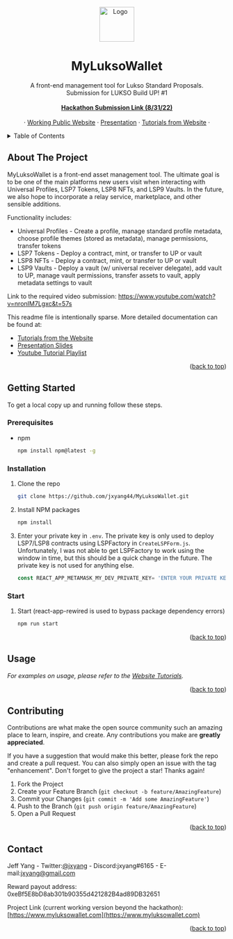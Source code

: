 
<br />
<div align="center">
  <a href="https://myluksowallet-hackathon.netlify.app">
    <img src="https://user-images.githubusercontent.com/58372066/186786266-d6c1365e-66ff-46fe-aae2-6ac92156f462.png" alt="Logo" width="80" height="80">
  </a>

  <h1 align="center">MyLuksoWallet</h1>

  <p align="center">
    A front-end management tool for Lukso Standard Proposals.
    <br />
    Submission for LUKSO Build UP! #1
    <br />
    <br />
    <a href="https://myluksowallet-hackathon.netlify.app"><strong>Hackathon Submission Link (8/31/22)</strong></a>
    <br />
    <br />
    ·
    <a href="https://www.myluksowallet.com">Working Public Website</a>
    ·
    <a href="https://docs.google.com/presentation/d/1KGlWPiMQu9HsbDDt2WgSXEF9vcHWhigdcR9-jILy12k/edit?usp=sharing">Presentation</a>
    ·
    <a href="https://myluksowallet-hackathon.netlify.app/getstarted">Tutorials from Website</a>
    ·
  </p>
</div>


<!-- TABLE OF CONTENTS -->
<details>
  <summary>Table of Contents</summary>
  <ol>
    <li>
      <a href="#about-the-project">About The Project</a>
      <ul>
        <li><a href="#built-with">Built With</a></li>
      </ul>
    </li>
    <li>
      <a href="#getting-started">Getting Started</a>
      <ul>
        <li><a href="#prerequisites">Prerequisites</a></li>
        <li><a href="#installation">Installation</a></li>
      </ul>
    </li>
    <li><a href="#usage">Usage</a></li>
    <li><a href="#roadmap">Roadmap</a></li>
    <li><a href="#contributing">Contributing</a></li>
    <li><a href="#license">License</a></li>
    <li><a href="#contact">Contact</a></li>
    <li><a href="#acknowledgments">Acknowledgments</a></li>
  </ol>
</details>



<!-- ABOUT THE PROJECT -->
## About The Project

MyLuksoWallet is a front-end asset management tool. The ultimate goal is to be one of the main platforms new users visit when interacting with Universal Profiles, LSP7 Tokens, LSP8 NFTs, and LSP9 Vaults. In the future, we also hope to incorporate a relay service, marketplace, and other sensible additions.

Functionality includes:
<ul>
  <li>Universal Profiles - Create a profile, manage standard profile metadata, choose profile themes (stored as metadata), manage permissions, transfer tokens</li>
  <li>LSP7 Tokens - Deploy a contract, mint, or transfer to UP or vault</li>
  <li>LSP8 NFTs - Deploy a contract, mint, or transfer to UP or vault</li>
  <li>LSP9 Vaults - Deploy a vault (w/ universal receiver delegate), add vault to UP, manage vault permissions, transfer assets to vault, apply metadata settings to vault </li>
</ul>

Link to the required video submission: https://www.youtube.com/watch?v=nronIM7Lgxc&t=57s

This readme file is intentionally sparse. More detailed documentation can be found at:
<ul>  
  <li><a href="https://myluksowallet-hackathon.netlify.app/getstarted">Tutorials from the Website</a></li>
  <li><a href="https://docs.google.com/presentation/d/1KGlWPiMQu9HsbDDt2WgSXEF9vcHWhigdcR9-jILy12k/edit?usp=sharing">Presentation Slides</a></li>
  <li><a href="https://www.youtube.com/watch?v=Fcii2svh6KY&list=PLFBtxrByZXCQ195uSM921M6CGcAUf3k6O">Youtube Tutorial Playlist</a></li>
</ul>

<p align="right">(<a href="#readme-top">back to top</a>)</p>


<!-- GETTING STARTED -->
## Getting Started

To get a local copy up and running follow these steps.

### Prerequisites

* npm
  ```sh
  npm install npm@latest -g
  ```

### Installation

1. Clone the repo
   ```sh
   git clone https://github.com/jxyang44/MyLuksoWallet.git
   ```
2. Install NPM packages
   ```sh
   npm install
   ```
3. Enter your private key in `.env`. The private key is only used to deploy LSP7/LSP8 contracts using LSPFactory in `CreateLSPForm.js`. Unfortunately, I was not able to get LSPFactory to work using the window in time, but this should be a quick change in the future. The private key is not used for anything else.
   ```js
   const REACT_APP_METAMASK_MY_DEV_PRIVATE_KEY= 'ENTER YOUR PRIVATE KEY';
   ```
   
### Start
   
1. Start (react-app-rewired is used to bypass package dependency errors)
   ```sh
   npm run start
   ```
<p align="right">(<a href="#readme-top">back to top</a>)</p>

<!-- USAGE EXAMPLES -->
## Usage

_For examples on usage, please refer to the [Website Tutorials](https://myluksowallet-hackathon.netlify.app/getstarted)._

<p align="right">(<a href="#readme-top">back to top</a>)</p>


<!-- CONTRIBUTING -->
## Contributing

Contributions are what make the open source community such an amazing place to learn, inspire, and create. Any contributions you make are **greatly appreciated**.

If you have a suggestion that would make this better, please fork the repo and create a pull request. You can also simply open an issue with the tag "enhancement".
Don't forget to give the project a star! Thanks again!

1. Fork the Project
2. Create your Feature Branch (`git checkout -b feature/AmazingFeature`)
3. Commit your Changes (`git commit -m 'Add some AmazingFeature'`)
4. Push to the Branch (`git push origin feature/AmazingFeature`)
5. Open a Pull Request

<p align="right">(<a href="#readme-top">back to top</a>)</p>



<!-- CONTACT -->
## Contact

Jeff Yang - Twitter:[@jxyang](https://twitter.com/jxyang) - Discord:jxyang#6165 - E-mail:jxyang@gmail.com

Reward payout address: 0xeBf5E8bD8ab301b90355d421282B4ad89DB32651

Project Link (current working version beyond the hackathon): [https://www.myluksowallet.com](https://www.myluksowallet.com)

<p align="right">(<a href="#readme-top">back to top</a>)</p>



<!-- MARKDOWN LINKS & IMAGES -->
<!-- https://www.markdownguide.org/basic-syntax/#reference-style-links -->
[contributors-shield]: https://img.shields.io/github/contributors/othneildrew/Best-README-Template.svg?style=for-the-badge
